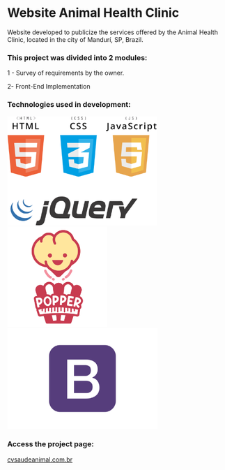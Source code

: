 # Website Animal Health Clinic
 Website developed to publicize the services offered by the Animal Health Clinic, located in the city of Mandurí, SP, Brazil.

### This project was divided into 2 modules:

1 - Survey of requirements by the owner.

2- Front-End Implementation

### Technologies used in development:

<img src="https://github.com/viniciuskurt/WebSite-cvsaudeanimal/blob/main/imgs/png/logo-html-css-js-jquery.png" height="250px" />   <img src="https://github.com/viniciuskurt/WebSite-cvsaudeanimal/blob/main/imgs/svg/logo-popper.svg" height="230px" />  	<img src="https://github.com/viniciuskurt/WebSite-cvsaudeanimal/blob/main/imgs/png/logo-bootstrap.png" height="230px" />



### Access the project page: 
<p><a href="http://cvsaudeanimal.com.br" target="_blank"> cvsaudeanimal.com.br </a></p>
